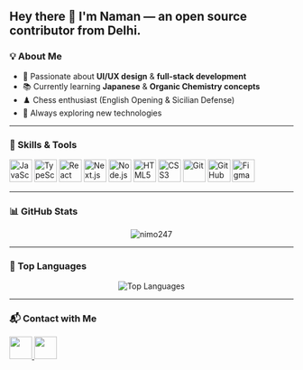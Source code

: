 ## Hey there 👋 I'm Naman — an open source contributor from Delhi.

### 💡 About Me
- 🎯 Passionate about **UI/UX design** & **full-stack development**
- 📚 Currently learning **Japanese** & **Organic Chemistry concepts**
- ♟️ Chess enthusiast (English Opening & Sicilian Defense)
- 🌱 Always exploring new technologies

---

### 🚀 Skills & Tools
<p align="left">
  <img src="https://cdn.jsdelivr.net/gh/devicons/devicon/icons/javascript/javascript-original.svg" alt="JavaScript" width="40"/>
  <img src="https://cdn.jsdelivr.net/gh/devicons/devicon/icons/typescript/typescript-original.svg" alt="TypeScript" width="40"/>
  <img src="https://cdn.jsdelivr.net/gh/devicons/devicon/icons/react/react-original.svg" alt="React" width="40"/>
  <img src="https://cdn.jsdelivr.net/gh/devicons/devicon/icons/nextjs/nextjs-original.svg" alt="Next.js" width="40"/>
  <img src="https://cdn.jsdelivr.net/gh/devicons/devicon/icons/nodejs/nodejs-original.svg" alt="Node.js" width="40"/>
  <img src="https://cdn.jsdelivr.net/gh/devicons/devicon/icons/html5/html5-original.svg" alt="HTML5" width="40"/>
  <img src="https://cdn.jsdelivr.net/gh/devicons/devicon/icons/css3/css3-original.svg" alt="CSS3" width="40"/>
  <img src="https://cdn.jsdelivr.net/gh/devicons/devicon/icons/git/git-original.svg" alt="Git" width="40"/>
  <img src="https://cdn.jsdelivr.net/gh/devicons/devicon/icons/github/github-original.svg" alt="GitHub" width="40"/>
  <img src="https://cdn.jsdelivr.net/gh/devicons/devicon/icons/figma/figma-original.svg" alt="Figma" width="40"/>
</p>

---

### 📊 GitHub Stats
<p align="center">
  <img src="https://github-readme-stats.vercel.app/api?username=nimo247&show_icons=true&locale=en&theme=tokyonight" alt="nimo247" />
</p>

---

### 📌 Top Languages
<p align="center">
  <img src="https://github-readme-stats.vercel.app/api/top-langs?username=nimo247&show_icons=true&locale=en&layout=compact&theme=tokyonight" alt="Top Languages" />
</p>

---

### 📬 Contact with Me
<p align="left">
  <a href="https://www.linkedin.com/in/naman-verma-a89a91239" target="_blank">
    <img src="https://cdn.jsdelivr.net/gh/devicons/devicon/icons/linkedin/linkedin-original.svg" width="40" height="40"/>
  </a>
  <a href="https://instagram.com/imnaman78" target="_blank">
    <img src="https://upload.wikimedia.org/wikipedia/commons/a/a5/Instagram_icon.png" width="40" height="40"/>
  </a>
</p>
